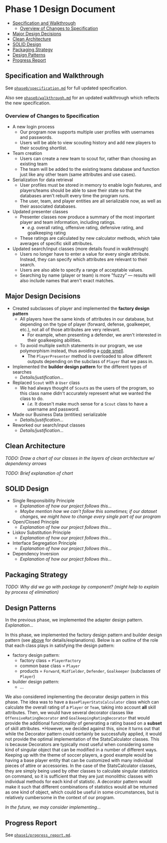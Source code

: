 # Phase 1 Design Document

- [Specification and Walkthrough](#specification-and-walkthrough)
  - [Overview of Changes to Specification](#overview-of-changes-to-specification)
- [Major Design Decisions](#major-design-decisions)
- [Clean Architecture](#clean-architecture)
- [SOLID Design](#solid-design)
- [Packaging Strategy](#packaging-strategy)
- [Design Patterns](#design-patterns)
- [Progress Report](#progress-report)

## Specification and Walkthrough

See [`phase0/specification.md`](https://github.com/CSC207-UofT/course-project-team-scouts/blob/main/phase0/specification.md) for full updated specification.

Also see [`phase0/walkthrough.md`](https://github.com/CSC207-UofT/course-project-team-scouts/blob/main/phase0/walkthrough.md) for an updated walkthrough which reflects the new specification.

### Overview of Changes to Specification

- A new login process
  - Our program now supports multiple user profiles with usernames and passwords.
  - Users will be able to view scouting history and add new players to their scouting shortlist.
- Team creation
  - Users can create a new team to scout for, rather than choosing an existing team
  - The team will be added to the existing teams database and function just like any other team (same attributes and use cases).
- Serialization for data retrieval
  - User profiles must be stored in memory to enable login features, and players/teams should be able to save their state so that the databases aren't rebuilt every time the program runs.
  - The user, team, and player entities are all serializable now, as well as their associated databases.
- Updated presenter classes
  - Presenter classes now produce a summary of the most important player and team information, including ratings.
    - *e.g.* overall rating, offensive rating, defensive rating, and goalkeeping rating
  - These ratings are calculated by new calculator methods, which take averages of specific skill attributes.
- Updated search/input classes (more details found in walkthrough)
  - Users no longer have to enter a value for every single attribute. Instead, they can specify which attributes are relevant to their search.
  - Users are also able to specify a range of acceptable values.
  - Searching by name (player or team) is more "fuzzy" &mdash; results will also include names that aren't exact matches.

## Major Design Decisions

- Created subclasses of player and implemented the **factory design pattern**
  - All players have the same kinds of attributes in our database, but depending on the type of player (forward, defense, goalkeeper, etc.), not all of those attributes are very relevant.
    - For example, when presenting a defender, we aren't interested in their goalkeeping abilities.
  - To avoid multiple switch statements in our program, we use polymorphism instead, thus avoiding a [code smell](https://refactoring.guru/smells/switch-statements).
    - The `PlayerPresenter` method is overloaded to allow different outputs depending on the subclass of `Player` that we pass in.
- Implemented the **builder design pattern** for the different types of searches
  - *Details/justification...*
- Replaced `Scout` with a `User` class
  - We had always thought of `Scout`s as the users of the program, so this class name didn't accurately represent what we wanted the class to do.
    - *i.e.* It doesn't make much sense for a `Scout` class to have a username and password.
- Made our Business Data (entities) serializable
  - *Details/justification...*
- Reworked our search/input classes
  - *Details/justification...*

## Clean Architecture

*TODO: Draw a chart of our classes in the layers of clean architecture w/ dependency arrows*

*TODO: Brief explanation of chart*

## SOLID Design

- Single Responsibility Principle
  - *Explanation of how our project follows this...*
  - *Maybe mention how we can't follow this sometimes; if our dataset changes, we might have to change every single part of our program*
- Open/Closed Principle
  - *Explanation of how our project follows this...*
- Liskov Substitution Principle
  - *Explanation of how our project follows this...*
- Interface Segregation Principle
  - *Explanation of how our project follows this...*
- Dependency Inversion
  - *Explanation of how our project follows this...*

## Packaging Strategy

*TODO: Why did we go with package by component? (might help to explain by process of elimination)*

## Design Patterns

In the previous phase, we implemented the adapter design pattern. *Explanation...*

In this phase, we implemented the factory design pattern and builder design pattern (see [above](#major-design-decisions) for details/explanations). 
Below is an outline of the role that each class plays in satisfying the design pattern:

- factory design pattern:
  - factory class = `PlayerFactory`
  - common base class = `Player`
  - products = `Forward`, `Midfielder`, `Defender`, `Goalkeeper` (subclasses of `Player`)
- builder design pattern:
  - *...*

We also considered implementing the decorator design pattern in this phase.
The idea was to have a `BasePlayerStatsCalculator` class which can calculate the overall rating of a `Player` or `Team`, taking into account **all** skill attributes.
Then, we would have several decorator classes like `OffensiveRatingDecorator` and `GoalkeepingRatingDecorator` that would provide the additional functionality of generating a rating based on a **subset** of skill attributes.
*However, we decided against this, since it turns out that while the Decorator pattern could 
certainly be successfully applied, it would not provide the optimal implementation of the 
StatsCalculator classes. This is because Decorators are typically most useful when considering
some kind of singular object that can be modified in a number of different ways. Keeping up
with the theme of soccer players, a good example would be having a base player entity
that can be customized with many individual pieces of attire or accessories. In the case
of the StatsCalculator classes, they are simply being used by other classes to calculate 
singular statistics on command, so it is sufficient that they are just monolithic classes
with individual methods for each kind of statistic. A decorator pattern would make it such
that different combinations of statistics would all be returned as one kind of object, which
could be useful in some circumstances, but is relatively cumbersome in the context
of our program.

*In the future, we may consider implementing...*

## Progress Report

See [`phase1/progress_report.md`](https://github.com/CSC207-UofT/course-project-team-scouts/blob/main/phase1/progress_report.md).